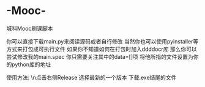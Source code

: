 # -Mooc-
城科Mooc刷课脚本


你可以直接下载main.py来阅读源码或者自行修改
当然你也可以使用pyinstaller等方式来打包成可执行文件
如果你不知道如何在打包时加入ddddocr库
那么你可以尝试修改我的main.spec
你只需要关注其中的data=[]项
将他所指的文件设置为你的python库的地址

使用方法:
\n点击右侧Release
  选择最新的一个版本
  下载.exe结尾的文件
